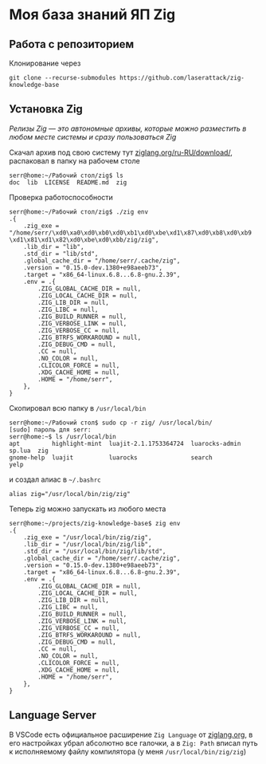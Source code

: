 # Моя база знаний ЯП Zig

## Работа с репозиторием

Клонирование через 

```
git clone --recurse-submodules https://github.com/laserattack/zig-knowledge-base
```

## Установка Zig

*Релизы Zig — это автономные архивы, которые можно разместить в любом месте системы и сразу пользоваться Zig*

Скачал архив под свою систему тут [ziglang.org/ru-RU/download/](https://ziglang.org/ru-RU/download/), распаковал в папку на рабочем столе

```
serr@home:~/Рабочий стол/zig$ ls
doc  lib  LICENSE  README.md  zig
```

Проверка работоспособности

```
serr@home:~/Рабочий стол/zig$ ./zig env
.{
    .zig_exe = "/home/serr/\xd0\xa0\xd0\xb0\xd0\xb1\xd0\xbe\xd1\x87\xd0\xb8\xd0\xb9 \xd1\x81\xd1\x82\xd0\xbe\xd0\xbb/zig/zig",
    .lib_dir = "lib",
    .std_dir = "lib/std",
    .global_cache_dir = "/home/serr/.cache/zig",
    .version = "0.15.0-dev.1380+e98aeeb73",
    .target = "x86_64-linux.6.8...6.8-gnu.2.39",
    .env = .{
        .ZIG_GLOBAL_CACHE_DIR = null,
        .ZIG_LOCAL_CACHE_DIR = null,
        .ZIG_LIB_DIR = null,
        .ZIG_LIBC = null,
        .ZIG_BUILD_RUNNER = null,
        .ZIG_VERBOSE_LINK = null,
        .ZIG_VERBOSE_CC = null,
        .ZIG_BTRFS_WORKAROUND = null,
        .ZIG_DEBUG_CMD = null,
        .CC = null,
        .NO_COLOR = null,
        .CLICOLOR_FORCE = null,
        .XDG_CACHE_HOME = null,
        .HOME = "/home/serr",
    },
}
```

Скопировал всю папку в `/usr/local/bin`

```
serr@home:~/Рабочий стол$ sudo cp -r zig/ /usr/local/bin/
[sudo] пароль для serr:         
serr@home:~$ ls /usr/local/bin
apt         highlight-mint  luajit-2.1.1753364724  luarocks-admin  sp.lua  zig
gnome-help  luajit          luarocks               search          yelp
```

и создал алиас в `~/.bashrc`

```
alias zig="/usr/local/bin/zig/zig"
```

Теперь zig можно запускать из любого места

```
serr@home:~/projects/zig-knowledge-base$ zig env
.{
    .zig_exe = "/usr/local/bin/zig/zig",
    .lib_dir = "/usr/local/bin/zig/lib",
    .std_dir = "/usr/local/bin/zig/lib/std",
    .global_cache_dir = "/home/serr/.cache/zig",
    .version = "0.15.0-dev.1380+e98aeeb73",
    .target = "x86_64-linux.6.8...6.8-gnu.2.39",
    .env = .{
        .ZIG_GLOBAL_CACHE_DIR = null,
        .ZIG_LOCAL_CACHE_DIR = null,
        .ZIG_LIB_DIR = null,
        .ZIG_LIBC = null,
        .ZIG_BUILD_RUNNER = null,
        .ZIG_VERBOSE_LINK = null,
        .ZIG_VERBOSE_CC = null,
        .ZIG_BTRFS_WORKAROUND = null,
        .ZIG_DEBUG_CMD = null,
        .CC = null,
        .NO_COLOR = null,
        .CLICOLOR_FORCE = null,
        .XDG_CACHE_HOME = null,
        .HOME = "/home/serr",
    },
}
```

## Language Server

В VSCode есть официальное расширение `Zig Language` от [ziglang.org](https://ziglang.org), в его настройках убрал абсолютно все галочки, а в `Zig: Path` вписал путь к исполняемому файлу компилятора (у меня `/usr/local/bin/zig/zig`)